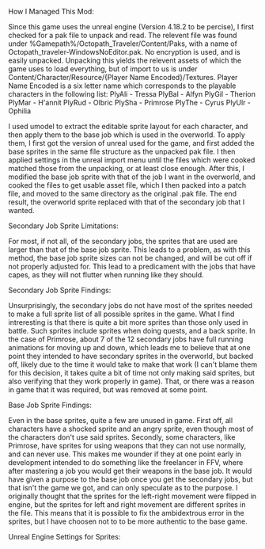 How I Managed This Mod:

Since this game uses the unreal engine (Version 4.18.2 to be percise), I first checked for a pak file to unpack and read.
The relevent file was found under %Gamepath%/Octopath_Traveler/Content/Paks, with a name of Octopath_traveler-WindowsNoEditor.pak. No encryption is used, and is easily unpacked.
Unpacking this yields the relevent assets of which the game uses to load everything, but of import to us is under Content/Character/Resource/{Player Name Encoded}/Textures.
Player Name Encoded is a six letter name which corresponds to the playable characters in the following list:
PlyAli - Tressa
PlyBal - Alfyn
PlyGil - Therion
PlyMar - H'annit
PlyRud - Olbric
PlySha - Primrose
PlyThe - Cyrus
PlyUlr - Ophilia

I used umodel to extract the editable sprite layout for each character, and then apply them to the base job which is used in the overworld. To apply them, I first got the version of unreal used
for the game, and first added the base sprites in the same file structure as the unpacked pak file. I then applied settings in the unreal import menu until the files which were cooked matched those
from the unpacking, or at least close enough. After this, I modified the base job sprite with that of the job I want in the overworld, and cooked the files to get usable asset file, which I then
packed into a patch file, and moved to the same directory as the original .pak file. The end result, the overworld sprite replaced with that of the secondary job that I wanted.

Secondary Job Sprite Limitations:

For most, if not all, of the secondary jobs, the sprites that are used are larger than that of the base job sprite. This leads to a problem, as with this method, the base job sprite sizes can not be
changed, and will be cut off if not properly adjusted for. This lead to a predicament with the jobs that have capes, as they will not flutter when running like they should.

Secondary Job Sprite Findings:

Unsurprisingly, the secondary jobs do not have most of the sprites needed to make a full sprite list of all possible sprites in the game. What I find intreresting is that there is quite a bit more sprites than
those only used in battle. Such sprites include sprites when doing quests, and a back sprite. In the case of Primrose, about 7 of the 12 secondary jobs have full running animations for moving up and down, which leads
me to believe that at one point they intended to have secondary sprites in the overworld, but backed off, likely due to the time it would take to make that work (I can't blame them for this decision, it takes quite a
bit of time not only making said sprites, but also verifying that they work properly in game). That, or there was a reason in game that it was required, but was removed at some point.

Base Job Sprite Findings:

Even in the base sprites, quite a few are unused in game. First off, all characters have a shocked sprite and an angry sprite, even though most of the characters don't use said sprites. Secondly, some characters, 
like Primrose, have sprites for using weapons that they can not use normally, and can
never use. This makes me wounder if they at one point early in development intended to do something like the freelancer in FFV, where after mastering a job you would get their weapons in the base job. It would have given
a purpose to the base job once you get the secondary jobs, but that isn't the game we got, and can only speculate as to the purpose. I originally thought that the sprites for the left-right movement were flipped in engine,
but the sprites for left and right movement are different sprites in the file. This means that it is possible to fix the ambidextrous error in the sprites, but I have choosen not to to be more authentic to the base game.

Unreal Engine Settings for Sprites:
